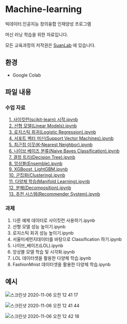 # Machine-learning

빅데이터․인공지능 창의융합 인재양성 프로그램

머신 러닝 학습을 위한 자료입니다.

모든 교육과정의 저작권은 [SuanLab](http://suanlab.com) 에 있습니다.

## 환경
- Google Colab

## 파일 내용
 
### 수업 자료
&nbsp;&nbsp;&nbsp;[1. 사이킷런(scikit-learn) 시작.ipynb](https://www.youtube.com/watch?v=eVxGhCRN-xA&list=PL7ZVZgsnLwEEd3-h-jySLz4wT154r7VVr&index=2)<br>
&nbsp;&nbsp;&nbsp;[2. 선형 모델(Linear Models).ipynb](https://www.youtube.com/watch?v=KLgjSGrl_WI&list=PL7ZVZgsnLwEEd3-h-jySLz4wT154r7VVr&index=3)<br>
&nbsp;&nbsp;&nbsp;[3. 로지스틱 회귀(Logistic Regression).ipynb](https://www.youtube.com/watch?v=5HdxWe8T4sQ&list=PL7ZVZgsnLwEEd3-h-jySLz4wT154r7VVr&index=4)<br>
&nbsp;&nbsp;&nbsp;[4. 서포트 벡터 머신(Support Vector Machines).ipynb](https://www.youtube.com/watch?v=dGjBhSHW9lg&list=PL7ZVZgsnLwEEd3-h-jySLz4wT154r7VVr&index=5)<br>
&nbsp;&nbsp;&nbsp;[5. 최근접 이웃(K-Nearest Neighbor).ipynb](https://www.youtube.com/watch?v=R9hx09guvzA&list=PL7ZVZgsnLwEEd3-h-jySLz4wT154r7VVr&index=6)<br>
&nbsp;&nbsp;&nbsp;[6. 나이브 베이즈 분류(Naive Bayes Classification).ipynb](https://www.youtube.com/watch?v=4q2TXGc5HcA&list=PL7ZVZgsnLwEEd3-h-jySLz4wT154r7VVr&index=7)<br>
&nbsp;&nbsp;&nbsp;[7. 결정 트리(Decision Tree).ipynb](https://www.youtube.com/watch?v=YEt0ViG_VXk&list=PL7ZVZgsnLwEEd3-h-jySLz4wT154r7VVr&index=8)<br>
&nbsp;&nbsp;&nbsp;[8. 앙상블(Ensemble).ipynb](https://www.youtube.com/watch?v=5PX1ivMiLMA&list=PL7ZVZgsnLwEEd3-h-jySLz4wT154r7VVr&index=9)<br>
&nbsp;&nbsp;&nbsp;[9. XGBoost, LightGBM.ipynb](https://www.youtube.com/watch?v=4Jz4_IOgS4c&list=PL7ZVZgsnLwEEd3-h-jySLz4wT154r7VVr&index=10)<br>
&nbsp;&nbsp;&nbsp;[10. 군집화(Clustering).ipynb](https://www.youtube.com/watch?v=jn2HNDJmBZ8&list=PL7ZVZgsnLwEEd3-h-jySLz4wT154r7VVr&index=11)<br>
&nbsp;&nbsp;&nbsp;[11. 다양체 학습(Manifold Learning).ipynb](https://www.youtube.com/watch?v=jBOVTimnlA8&list=PL7ZVZgsnLwEEd3-h-jySLz4wT154r7VVr&index=12)<br>
&nbsp;&nbsp;&nbsp;[12. 분해(Decomposition).ipynb](https://www.youtube.com/watch?v=tI0D15lH2iU&list=PL7ZVZgsnLwEEd3-h-jySLz4wT154r7VVr&index=13)<br>
&nbsp;&nbsp;&nbsp;[13. 추천 시스템(Recommender System).ipynb](https://www.youtube.com/watch?v=6TP51jvjLsE&list=PL7ZVZgsnLwEEd3-h-jySLz4wT154r7VVr&index=14)<br>

### 과제
1. 다른 예제 데이터로 사이킷런 사용하기.ipynb
2. 선형 모델 성능 높이기.ipynb
3. 로지스틱 회귀 성능 높이기.ipynb
4. 서울미세먼지데이터를 바탕으로 Classification 하기.ipynb
5. 나이브_베이즈(LOL).ipynb
6. 앙상블 모델 학습 및 시각화.ipynb
7. LOL 데이터셋을 활용한 다양체 학습.ipynb
8. FashionMnist 데이터셋을 활용한 다양체 학습.ipynb

## 예시
![스크린샷 2020-11-06 오전 12 41 17](https://user-images.githubusercontent.com/42991070/98262474-018f7b00-1fc9-11eb-9395-734accc0766f.png)

![스크린샷 2020-11-06 오전 12 41 44](https://user-images.githubusercontent.com/42991070/98262488-048a6b80-1fc9-11eb-9abf-36e9c9a6f32a.png)

![스크린샷 2020-11-06 오전 12 42 18](https://user-images.githubusercontent.com/42991070/98262484-03f1d500-1fc9-11eb-97d3-b8a6fe979b46.png)






